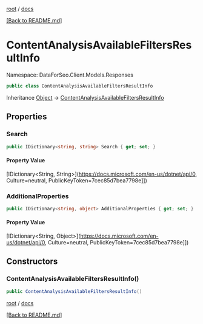 [root](./../ "root") / [docs](./ "docs")

[[Back to README.md]](./../README.md "[Back to README.md]")

# ContentAnalysisAvailableFiltersResultInfo

Namespace: DataForSeo.Client.Models.Responses

```csharp
public class ContentAnalysisAvailableFiltersResultInfo
```

Inheritance [Object](https://docs.microsoft.com/en-us/dotnet/api/Object) → [ContentAnalysisAvailableFiltersResultInfo](./ContentAnalysisAvailableFiltersResultInfo.md)

## Properties

### **Search**

```csharp
public IDictionary<string, string> Search { get; set; }
```

#### Property Value

[IDictionary&lt;String, String&gt;](https://docs.microsoft.com/en-us/dotnet/api/0, Culture=neutral, PublicKeyToken=7cec85d7bea7798e]])<br>

### **AdditionalProperties**

```csharp
public IDictionary<string, object> AdditionalProperties { get; set; }
```

#### Property Value

[IDictionary&lt;String, Object&gt;](https://docs.microsoft.com/en-us/dotnet/api/0, Culture=neutral, PublicKeyToken=7cec85d7bea7798e]])<br>

## Constructors

### **ContentAnalysisAvailableFiltersResultInfo()**

```csharp
public ContentAnalysisAvailableFiltersResultInfo()
```

[root](./../ "root") / [docs](./ "docs")

[[Back to README.md]](./../README.md "[Back to README.md]")